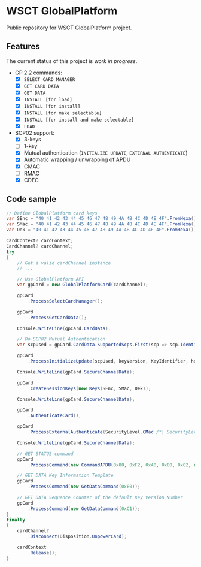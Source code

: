 # WSCT GlobalPlatform

Public repository for WSCT GlobalPlatform project.

## Features

The current status of this project is *work in progress*.

- GP 2.2 commands:
  - [x] `SELECT CARD MANAGER`
  - [x] `GET CARD DATA`
  - [x] `GET DATA`
  - [x] `INSTALL [for load]`
  - [x] `INSTALL [for install]`
  - [x] `INSTALL [for make selectable]`
  - [x] `INSTALL [for install and make selectable]`
  - [x] `LOAD`
- SCP02 support:
  - [x] 3-keys
  - [ ] 1-key
  - [x] Mutual authentication (`INITIALIZE UPDATE`, `EXTERNAL AUTHENTICATE`)
  - [x] Automatic wrapping / unwrapping of APDU
  - [x] CMAC
  - [ ] RMAC
  - [x] CDEC

## Code sample

```csharp
// Define GlobalPlatform card keys
var SEnc = "40 41 42 43 44 45 46 47 48 49 4A 4B 4C 4D 4E 4F".FromHexa();
var SMac = "40 41 42 43 44 45 46 47 48 49 4A 4B 4C 4D 4E 4F".FromHexa();
var Dek = "40 41 42 43 44 45 46 47 48 49 4A 4B 4C 4D 4E 4F".FromHexa();

CardContext? cardContext;
CardChannel? cardChannel;
try
{
    // Get a valid cardChannel instance
    // ...

    // Use GlobalPlatform API
    var gpCard = new GlobalPlatformCard(cardChannel);

    gpCard
        .ProcessSelectCardManager();

    gpCard
        .ProcessGetCardData();

    Console.WriteLine(gpCard.CardData);

    // Do SCP02 Mutual Authentication
    var scpUsed = gpCard.CardData.SupportedScps.First(scp => scp.Identifier == 0x02);

    gpCard
        .ProcessInitializeUpdate(scpUsed, keyVersion, KeyIdentifier, hostChallenge);

    Console.WriteLine(gpCard.SecureChannelData);

    gpCard
        .CreateSessionKeys(new Keys(SEnc, SMac, Dek));

    Console.WriteLine(gpCard.SecureChannelData);

    gpCard
        .AuthenticateCard();

    gpCard
        .ProcessExternalAuthenticate(SecurityLevel.CMac /*| SecurityLevel.CEnc */);

    Console.WriteLine(gpCard.SecureChannelData);

    // GET STATUS command
    gpCard
        .ProcessCommand(new CommandAPDU(0x80, 0xF2, 0x40, 0x00, 0x02, new byte[] { 0x4F, 0x00 }, 0x00));

    // GET DATA Key Information Template
    gpCard
        .ProcessCommand(new GetDataCommand(0xE0));

    // GET DATA Sequence Counter of the default Key Version Number
    gpCard
        .ProcessCommand(new GetDataCommand(0xC1));
}
finally
{
    cardChannel?
        .Disconnect(Disposition.UnpowerCard);

    cardContext
        .Release();
}
```
